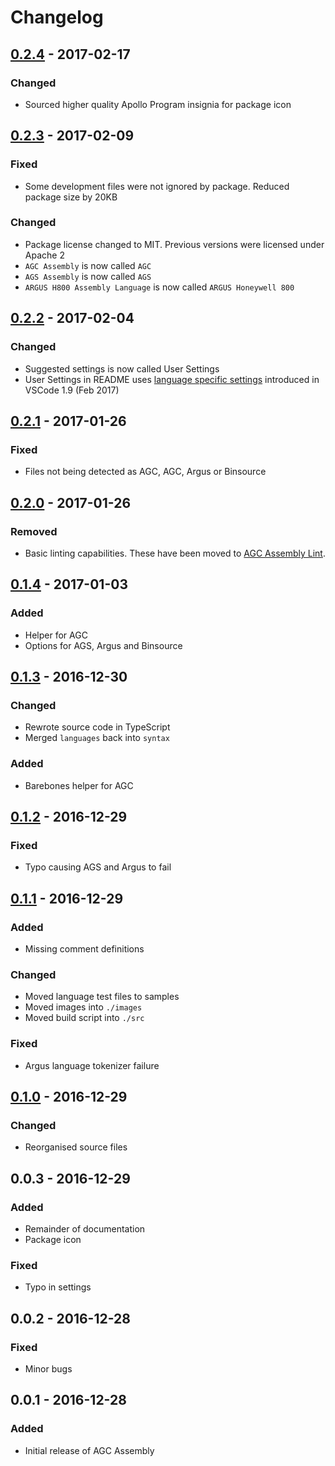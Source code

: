 # Changelog

## [0.2.4] - 2017-02-17
### Changed
- Sourced higher quality Apollo Program insignia for package icon

## [0.2.3] - 2017-02-09
### Fixed
- Some development files were not ignored by package. Reduced package size by 20KB

### Changed
- Package license changed to MIT. Previous versions were licensed under Apache 2
- `AGC Assembly` is now called `AGC`
- `AGS Assembly` is now called `AGS`
- `ARGUS H800 Assembly Language` is now called `ARGUS Honeywell 800`

## [0.2.2] - 2017-02-04
### Changed
- Suggested settings is now called User Settings
- User Settings in README uses [language specific settings](https://github.com/Microsoft/vscode/issues/1587) introduced in VSCode 1.9 (Feb 2017)

## [0.2.1] - 2017-01-26
### Fixed
- Files not being detected as AGC, AGC, Argus or Binsource

## [0.2.0] - 2017-01-26
### Removed
- Basic linting capabilities. These have been moved to [AGC Assembly Lint](https://github.com/wopian/agc-assembly-lint).

## [0.1.4] - 2017-01-03
### Added
- Helper for AGC
- Options for AGS, Argus and Binsource

## [0.1.3] - 2016-12-30
### Changed
- Rewrote source code in TypeScript
- Merged `languages` back into `syntax`

### Added
- Barebones helper for AGC

## [0.1.2] - 2016-12-29
### Fixed
- Typo causing AGS and Argus to fail

## [0.1.1] - 2016-12-29
### Added
- Missing comment definitions

### Changed
- Moved language test files to samples
- Moved images into `./images`
- Moved build script into `./src`

### Fixed
- Argus language tokenizer failure

## [0.1.0] - 2016-12-29
### Changed
- Reorganised source files

## 0.0.3 - 2016-12-29
### Added
- Remainder of documentation
- Package icon

### Fixed
- Typo in settings

## 0.0.2 - 2016-12-28
### Fixed
- Minor bugs

## 0.0.1 - 2016-12-28
### Added
- Initial release of AGC Assembly

[0.2.4]:https://github.com/wopian/agc-assembly/compare/0.2.3...0.2.4
[0.2.3]:https://github.com/wopian/agc-assembly/compare/0.2.2...0.2.3
[0.2.2]:https://github.com/wopian/agc-assembly/compare/0.2.1...0.2.2
[0.2.1]:https://github.com/wopian/agc-assembly/compare/0.2.0...0.2.1
[0.2.0]:https://github.com/wopian/agc-assembly/compare/0.1.4...0.2.0
[0.1.4]:https://github.com/wopian/agc-assembly/compare/0.1.3...0.1.4
[0.1.3]:https://github.com/wopian/agc-assembly/compare/0.1.2...0.1.3
[0.1.2]:https://github.com/wopian/agc-assembly/compare/0.1.1...0.1.2
[0.1.1]:https://github.com/wopian/agc-assembly/compare/0.1.0...0.1.1
[0.1.0]:https://github.com/wopian/agc-assembly/compare/0.0.3...0.1.0